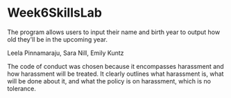 # Week6SkillsLab
The program allows users to input their name and birth year to output how old they'll be in the upcoming year. 

Leela Pinnamaraju, Sara Nill, Emily Kuntz

The code of conduct was chosen because it encompasses harassment and how harassment will be treated. It clearly outlines what harassment is, what will be done about it, and what the policy is on harassment, which is no tolerance.